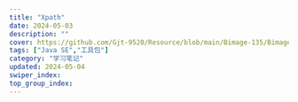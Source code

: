 ```yaml
---
title: "Xpath"
date: 2024-05-03
description: ""
cover: https://github.com/Gjt-9520/Resource/blob/main/Bimage-135/Bimage6.png?raw=true
tags: ["Java SE","工具包"]
category: "学习笔记"
updated: 2024-05-04
swiper_index: 
top_group_index: 
---
```


